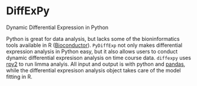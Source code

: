 # DiffExPy
Dynamic Differential Expression in Python

Python is great for data analysis, but lacks some of the bioninformatics tools available in R ([Bioconductor](https://bioconductor.org/)). `PyDiffExp` not only makes differential expression analysis in Python easy, but it also allows users to conduct dynamic differential expresison analysis on time course data. `diffexpy` uses [rpy2](http://rpy2.bitbucket.org/) to run limma analyis. All input and output is with python and [pandas](http://pandas.pydata.org/), while the differential expresison analysis object takes care of the model fitting in R.
